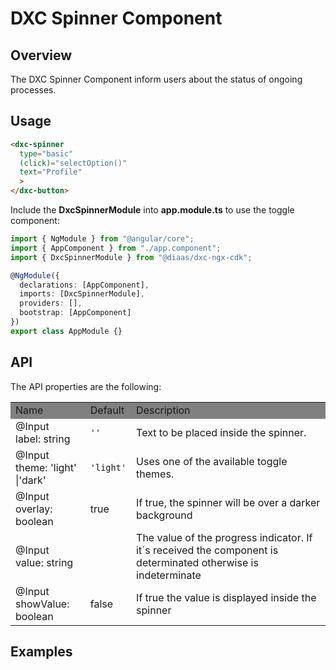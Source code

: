 # DXC Spinner Component

## Overview

The DXC Spinner Component inform users about the status of ongoing processes.

## Usage

```html
<dxc-spinner
  type="basic"
  (click)="selectOption()"
  text="Profile"
  >
</dxc-button>
```

Include the **DxcSpinnerModule** into **app.module.ts** to use the toggle component:

```ts
import { NgModule } from "@angular/core";
import { AppComponent } from "./app.component";
import { DxcSpinnerModule } from "@diaas/dxc-ngx-cdk";

@NgModule({
  declarations: [AppComponent],
  imports: [DxcSpinnerModule],
  providers: [],
  bootstrap: [AppComponent]
})
export class AppModule {}
```

## API

The API properties are the following:

<table>
    <tr style="background-color: grey">
        <td>Name</td>
        <td>Default</td>
        <td>Description</td>
    </tr>
    <tr>
        <td>@Input<br>label: string</td>
        <td><code>''</code></td>
        <td>Text to be placed inside the spinner.</td>
    </tr>
    <tr>
        <td>@Input<br>theme: 'light' |'dark'</td>
        <td><code>'light'</code></td>
        <td>Uses one of the available toggle themes.</td>
    </tr>
    <tr>
        <td>@Input<br>overlay: boolean</td>
        <td>true</td>
        <td>If true, the spinner will be over a darker background</td>
    </tr>
    <tr>
        <td>@Input<br>value: string</td>
        <td><code></code></td>
        <td>The value of the progress indicator. If it´s received the component is determinated otherwise is indeterminate</td>
    </tr>
    <tr>
        <td>@Input<br>showValue: boolean</td>
        <td>false</td>
        <td>If true the value is displayed inside the spinner</td>
    </tr>
</table>

## Examples

```html

```
